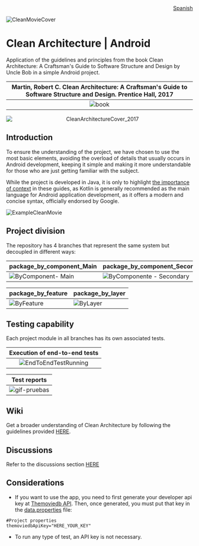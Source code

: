 <div align="right" size="1px">
<a href='https://github.com/vanskarner/CleanMovie/blob/package_by_component_Main/README_SPA.md'>Spanish</a>
</div>

![CleanMovieCover](https://github.com/vanskarner/CleanMovie/assets/39975255/5984299f-24c4-436f-ac1e-086a2aecc399)

# Clean Architecture | Android
Application of the guidelines and principles from the book Clean Architecture: A Craftsman's Guide to Software Structure and Design by Uncle Bob in a simple Android project.

|Martin, Robert C. Clean Architecture: A Craftsman's Guide to Software Structure and Design. Prentice Hall, 2017|
|:---:|
|![book](https://m.media-amazon.com/images/I/41-sN-mzwKL._SX218_BO1,204,203,200_QL40_FMwebp_.jpg)|
<p align="center">
  <img src="https://github.com/vanskarner/CleanMovie/assets/39975255/7d7c53a6-7c85-4456-a725-99814d3b1eb5" alt="CleanArchitectureCover_2017" style="display: block; margin: auto;">
</p>

## Introduction
To ensure the understanding of the project, we have chosen to use the most basic elements, avoiding the overload of details that usually occurs in Android development, keeping it simple and making it more understandable for those who are just getting familiar with the subject.

While the project is developed in Java, it is only to highlight [the importance of context](https://github.com/vanskarner/CleanMovie/wiki/The-Context-Matters) in these guides, as Kotlin is generally recommended as the main language for Android application development, as it offers a modern and concise syntax, officially endorsed by Google.

![ExampleCleanMovie](https://user-images.githubusercontent.com/39975255/234139272-fc119831-0b79-4ca6-aaf5-6898d4624408.gif)

## Project division
The repository has 4 branches that represent the same system but decoupled in different ways:

| package_by_component_Main | package_by_component_Secondary |
| --- | --- |
| ![ByComponent- Main](https://github.com/vanskarner/CleanMovie/assets/39975255/6d542b6d-1042-4447-be61-e38b3778539b) | ![ByComponente - Secondary](https://github.com/vanskarner/CleanMovie/assets/39975255/6d542b6d-1042-4447-be61-e38b3778539b) |

| package_by_feature | package_by_layer |
| --- | --- |
| ![ByFeature](https://github.com/vanskarner/CleanMovie/assets/39975255/2558784a-876b-4834-9079-35e2f02a75b6) | ![ByLayer](https://github.com/vanskarner/CleanMovie/assets/39975255/2f2d9001-032b-49a2-bbe2-09b05072be92) |

## Testing capability
Each project module in all branches has its own associated tests.

| Execution of end-to-end tests |
| :---: |
| ![EndToEndTestRunning](https://user-images.githubusercontent.com/39975255/234135918-05f205b7-6296-43a5-b0f5-b2d5ed23d5d8.gif) |

| Test reports |
| :---: |
| ![gif-pruebas](https://github.com/vanskarner/CleanMovie/assets/39975255/834208cb-0731-4b4e-9ec0-0e64aab55616) |

## Wiki
Get a broader understanding of Clean Architecture by following the guidelines provided [HERE](https://github.com/vanskarner/CleanMovie/wiki).

## Discussions
Refer to the discussions section [HERE](https://github.com/vanskarner/CleanMovie/discussions)

## Considerations

- If you want to use the app, you need to first generate your developer api key at [Themoviedb API](https://www.themoviedb.org/settings/api). Then, once generated, you must put that key in the [data.properties](https://github.com/vanskarner/CleanMovie/blob/package_by_component_Main/data.properties) file:
```properties
#Project properties
themoviedbApiKey="HERE_YOUR_KEY"
```
- To run any type of test, an API key is not necessary.
